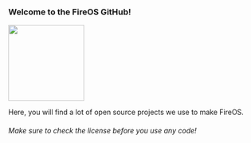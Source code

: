 <h3>Welcome to the FireOS GitHub!</h3>
<img src="https://avatars.githubusercontent.com/u/184904792" height="152" />

<p>Here, you will find a lot of open source projects we use to make FireOS.</p>
<h6>Make sure to check the license before you use any code!</h6>
